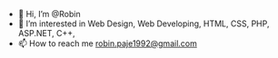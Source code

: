 - 👋 Hi, I’m @Robin
- 👀 I’m interested in Web Design, Web Developing, HTML, CSS, PHP, ASP.NET, C++, 
- 📫 How to reach me robin.paje1992@gmail.com

<!---
robin0925/robin0925 is a ✨ special ✨ repository because its `README.md` (this file) appears on your GitHub profile.
You can click the Preview link to take a look at your changes.
--->

